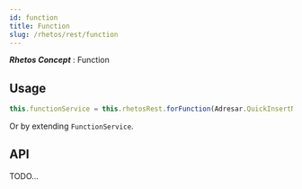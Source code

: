 ```yaml
---
id: function
title: Function
slug: /rhetos/rest/function
---
```

***Rhetos Concept*** : Function

## Usage

```ts
this.functionService = this.rhetosRest.forFunction(Adresar.QuickInsertNaseljeInfo);
````
Or by extending `FunctionService`.


## API

TODO...
